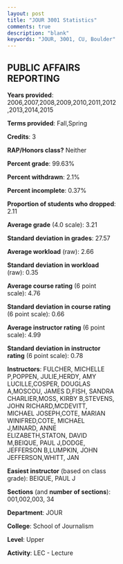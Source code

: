 ```yaml
---
layout: post
title: "JOUR 3001 Statistics"
comments: true
description: "blank"
keywords: "JOUR, 3001, CU, Boulder"
--- 
```

<head>
<script src="https://ajax.googleapis.com/ajax/libs/jquery/2.1.3/jquery.min.js"></script>
<script src="https://dl.dropboxusercontent.com/s/pc42nxpaw1ea4o9/highcharts.js?dl=0"></script>
<!-- <script src="../assets/js/highcharts.js"></script> -->
<style type="text/css">@font-face {
	font-family: "Bebas Neue";
	src: url(https://www.filehosting.org/file/details/544349/BebasNeue%20Regular.otf) format("opentype");
	}
	h1.Bebas { 
		font-family: "Bebas Neue", Verdana, Tahoma;
	}
</style>
</head>
<body>
	<div id="container" style="float: right; width: 45%; height: 88%; margin-left: 2.5%; margin-right: 2.5%;"></div>
	<script language="JavaScript">
		$(document).ready(function() {
		var chart = {type: 'column'};
		var title = {text: 'Grade Distribution'};
		var xAxis = {categories: ['A','B','C','D','F'],crosshair: true};
		var yAxis = {min: 0,title: {text: 'Percentage'}};
		var tooltip = {headerFormat: '<center><b><span style="font-size:20px">{point.key}</span></b></center>',
		               pointFormat: '<td style="padding:0"><b>{point.y:.1f}%</b></td>',
		               footerFormat: '</table>',shared: true,useHTML: true};
		var plotOptions = {column: {pointPadding: 0.0,borderWidth: 0}};  
		var credits = {enabled: false};var series= [{name: 'Percent',data: [36.82,53.79,7.94,0.9,0.54,]}];
		var json = {};
		json.chart = chart;
		json.title = title;
		json.tooltip = tooltip;
		json.xAxis = xAxis;
		json.yAxis = yAxis;  
		json.series = series;
		json.plotOptions = plotOptions;  
		json.credits = credits;
		$('#container').highcharts(json);
	});
	</script>
</body>
			   
## PUBLIC AFFAIRS REPORTING

**Years provided**: 2006,2007,2008,2009,2010,2011,2012,2013,2014,2015

**Terms provided**: Fall,Spring

**Credits**: 3

**RAP/Honors class?** Neither

**Percent grade**: 99.63%

**Percent withdrawn**: 2.1%

**Percent incomplete**: 0.37%

**Proportion of students who dropped**: 2.11

**Average grade** (4.0 scale): 3.21

**Standard deviation in grades**: 27.57

**Average workload** (raw): 2.66

**Standard deviation in workload** (raw): 0.35

**Average course rating** (6 point scale): 4.76

**Standard deviation in course rating** (6 point scale): 0.66

**Average instructor rating** (6 point scale): 4.99

**Standard deviation in instructor rating** (6 point scale): 0.78

**Instructors**: FULCHER, MICHELLE P,POPPEN, JULIE,HERDY, AMY LUCILLE,COSPER, DOUGLAS A,MOSCOU, JAMES D,FISH, SANDRA CHARLIER,MOSS, KIRBY B,STEVENS, JOHN RICHARD,MCDEVITT, MICHAEL JOSEPH,COTE, MARIAN WINIFRED,COTE, MICHAEL J,MINARD, ANNE ELIZABETH,STATON, DAVID M,BEIQUE, PAUL J,DODGE, JEFFERSON B,LUMPKIN, JOHN JEFFERSON,WHITT, JAN

**Easiest instructor** (based on class grade): BEIQUE, PAUL J

**Sections** (and **number of sections**): 001,002,003, 34

**Department**: JOUR

**College**: School of Journalism

**Level**: Upper

**Activity**: LEC - Lecture